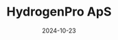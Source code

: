 ---  
layout: startup_page  
title: "HydrogenPro ApS"  
id: "hydrogenpro.com"  
permalink: "/hydrogenproapshydrogenpro.com10232024/"  
website: "https://hydrogenpro.com/"  
funding_round: "Grant"  
funding_amount: "€16.5M"  
investors: "EU Innovation Fund"  
about: "HydrogenPro ApS, a subsidiary of HydrogenPro ASA, develops and manufactures next-generation electrode technology for high-pressure alkaline electrolyzers. Their technology aims to improve the efficiency of hydrogen production, reducing the Levelized Cost of Hydrogen. The company is focused on large-scale production to meet growing industry demand."  
markets: "Green Energy, Hydrogen Production, Renewable Energy Equipment Manufacturing"  
hq: "Porsgrunn/Skien, Telemark, Norway"  
founded_year: "2013"  
linkedin: "https://dk.linkedin.com/company/hydrogenpro"  
twitter: ""  
instagram: ""  
facebook: ""  
crunchbase: "https://www.crunchbase.com/organization/hydrogenpro?utm_source=linkedin&utm_medium=referral&utm_campaign=linkedin_companies&utm_content=profile_cta_anon&trk=funding_crunchbase"  
pitchbook: ""  

date_display: "23-Oct-2024"  
date: "2024-10-23"

# SEO Optimization  
meta_title: "HydrogenPro ApS - Grant Funding (€16.5M)"  
meta_description: "HydrogenPro ApS, HydrogenPro ApS, a subsidiary of HydrogenPro ASA, develops and manufactures next-generation electrode technology for high-pressure alkaline electrolyz..."  
meta_keywords: "HydrogenPro ApS, Green Energy, Hydrogen Production, Renewable Energy Equipment Manufacturing, Grant funding"  
canonical_url: "https://startup.projectstartups.com/hydrogenproapshydrogenpro.com10232024/"  
---